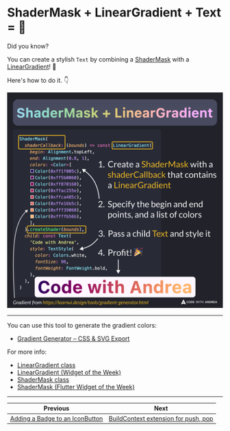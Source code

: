# ShaderMask + LinearGradient + Text = 🌈

Did you know?

You can create a stylish `Text` by combining a [ShaderMask](https://api.flutter.dev/flutter/widgets/ShaderMask-class.html) with a [LinearGradient](https://api.flutter.dev/flutter/painting/LinearGradient-class.html)! 🌈

Here's how to do it. 👇

![](186.png)

<!--
To create a stylish Text, use the ShaderMask widget with a shaderCallback that contains a LinearGradient. Specify the begin and end points, along with a list of colors.

Example code:

ShaderMask(
  shaderCallback: (bounds) => const LinearGradient(
    begin: Alignment.topLeft,
    end: Alignment(0.8, 1),
    colors: <Color>[
      Color(0xff1f005c),
      Color(0xff5b0060),
      Color(0xff870160),
      Color(0xffac255e),
      Color(0xffca485c),
      Color(0xffe16b5c),
      Color(0xfff39060),
      Color(0xffffb56b),
    ],
  ).createShader(bounds),
  child: const Text(
    'Code with Andrea',
    style: TextStyle(
      color: Colors.white,
      fontSize: 96,
      fontWeight: FontWeight.bold,
    ),
  ),
)

-->

---

You can use this tool to generate the gradient colors:

- [Gradient Generator – CSS & SVG Export](https://www.learnui.design/tools/gradient-generator.html)

For more info:

- [LinearGradient class](https://api.flutter.dev/flutter/painting/LinearGradient-class.html)
- [LinearGradient (Widget of the Week)](https://youtu.be/gYNTcgZVcWw?si=iivBvYHZF3XJagum)
- [ShaderMask class](https://api.flutter.dev/flutter/widgets/ShaderMask-class.html)
- [ShaderMask (Flutter Widget of the Week)](https://youtu.be/7sUL66pTQ7Q?si=e-uagIrv3whrXPBo)

---

| Previous | Next |
| -------- | ---- |
| [Adding a Badge to an IconButton](../0185-add-badge-icon-button/index.md) | [BuildContext extension for push, pop](../0187-build-context-extension-push-pop/index.md) |

<!-- TWITTER|https://x.com/biz84/status/1830935120489976219 -->
<!-- LINKEDIN|https://www.linkedin.com/posts/andreabizzotto_did-you-know-you-can-create-a-stylish-text-activity-7236700968883490818-g2Ff  -->


